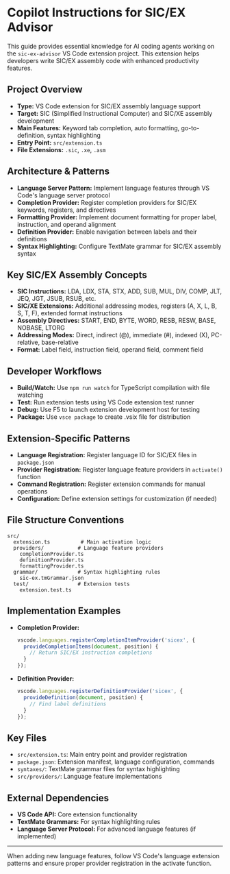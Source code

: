 # Copilot Instructions for SIC/EX Advisor

This guide provides essential knowledge for AI coding agents working on the `sic-ex-advisor` VS Code extension project. This extension helps developers write SIC/EX assembly code with enhanced productivity features.

## Project Overview
- **Type:** VS Code extension for SIC/EX assembly language support
- **Target:** SIC (Simplified Instructional Computer) and SIC/XE assembly development
- **Main Features:** Keyword tab completion, auto formatting, go-to-definition, syntax highlighting
- **Entry Point:** `src/extension.ts`
- **File Extensions:** `.sic`, `.xe`, `.asm`

## Architecture & Patterns
- **Language Server Pattern:** Implement language features through VS Code's language server protocol
- **Completion Provider:** Register completion providers for SIC/EX keywords, registers, and directives
- **Formatting Provider:** Implement document formatting for proper label, instruction, and operand alignment
- **Definition Provider:** Enable navigation between labels and their definitions
- **Syntax Highlighting:** Configure TextMate grammar for SIC/EX assembly syntax

## Key SIC/EX Assembly Concepts
- **SIC Instructions:** LDA, LDX, STA, STX, ADD, SUB, MUL, DIV, COMP, JLT, JEQ, JGT, JSUB, RSUB, etc.
- **SIC/XE Extensions:** Additional addressing modes, registers (A, X, L, B, S, T, F), extended format instructions
- **Assembly Directives:** START, END, BYTE, WORD, RESB, RESW, BASE, NOBASE, LTORG
- **Addressing Modes:** Direct, indirect (@), immediate (#), indexed (X), PC-relative, base-relative
- **Format:** Label field, instruction field, operand field, comment field

## Developer Workflows
- **Build/Watch:** Use `npm run watch` for TypeScript compilation with file watching
- **Test:** Run extension tests using VS Code extension test runner
- **Debug:** Use F5 to launch extension development host for testing
- **Package:** Use `vsce package` to create .vsix file for distribution

## Extension-Specific Patterns
- **Language Registration:** Register language ID for SIC/EX files in `package.json`
- **Provider Registration:** Register language feature providers in `activate()` function
- **Command Registration:** Register extension commands for manual operations
- **Configuration:** Define extension settings for customization (if needed)

## File Structure Conventions
```
src/
  extension.ts          # Main activation logic
  providers/           # Language feature providers
    completionProvider.ts
    definitionProvider.ts
    formattingProvider.ts
  grammar/             # Syntax highlighting rules
    sic-ex.tmGrammar.json
  test/                # Extension tests
    extension.test.ts
```

## Implementation Examples
- **Completion Provider:**
  ```ts
  vscode.languages.registerCompletionItemProvider('sicex', {
    provideCompletionItems(document, position) {
      // Return SIC/EX instruction completions
    }
  });
  ```
- **Definition Provider:**
  ```ts
  vscode.languages.registerDefinitionProvider('sicex', {
    provideDefinition(document, position) {
      // Find label definitions
    }
  });
  ```

## Key Files
- `src/extension.ts`: Main entry point and provider registration
- `package.json`: Extension manifest, language configuration, commands
- `syntaxes/`: TextMate grammar files for syntax highlighting
- `src/providers/`: Language feature implementations

## External Dependencies
- **VS Code API:** Core extension functionality
- **TextMate Grammars:** For syntax highlighting rules
- **Language Server Protocol:** For advanced language features (if implemented)

---
When adding new language features, follow VS Code's language extension patterns and ensure proper provider registration in the activate function.